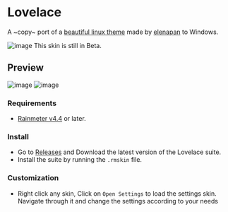 # Lovelace
A ~copy~ port of a [beautiful linux theme](https://www.reddit.com/r/unixporn/comments/hpakeu/awesome_afternoon_in_a_perfect_world/) made by [elenapan](https://github.com/elenapan) to Windows.

![image](https://assets.stickpng.com/images/5a81af7d9123fa7bcc9b0793.png) This skin is still in Beta. 

## Preview
![image](https://user-images.githubusercontent.com/81793953/130921636-64470d29-c98d-4c39-8dde-7e384b102cf1.png)
![image](https://user-images.githubusercontent.com/81793953/130991666-c3c8fdbc-471d-4405-b7dd-2010a408a71c.png)

### Requirements
* [Rainmeter v4.4](https://www.rainmeter.net) or later.

### Install
* Go to [Releases](https://github.com/ModkaVartini/Lovelace/releases) and Download the latest version of the Lovelace suite.
* Install the suite by running the `.rmskin` file.

### Customization
* Right click any skin, Click on `Open Settings` to load the settings skin. Navigate through it and change the settings according to your needs

